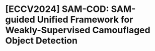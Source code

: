 # [ECCV2024] SAM-COD: SAM-guided Unified Framework for Weakly-Supervised Camouflaged Object Detection


